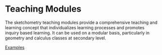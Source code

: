 # Teaching Modules

The sketchometry teaching modules provide a comprehensive teaching and learning concept that individualizes learning processes and promotes inquiry based learning.
It can be used on a modular basis, particularly in geometry and calculus classes at secondary level.

<a type="button" href="{{ relBase }}/en/teachingmodules">
<span class="sketcho sketcho-board-multiple"></span>
<span>Examples</span>
</a>